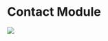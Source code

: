 # Contact Module

<a href="https://codeclimate.com/github/innerent/contact/maintainability"><img src="https://api.codeclimate.com/v1/badges/5c8b23ea4b756cbe648b/maintainability" /></a>
